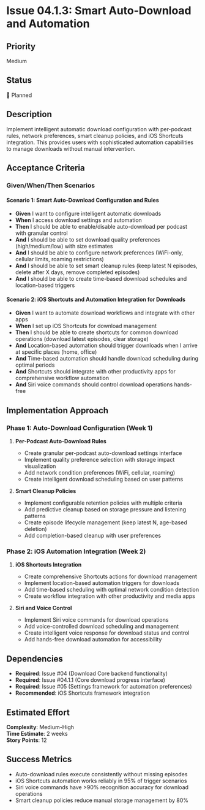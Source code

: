 # Issue 04.1.3: Smart Auto-Download and Automation

## Priority
Medium

## Status
🔄 Planned

## Description
Implement intelligent automatic download configuration with per-podcast rules, network preferences, smart cleanup policies, and iOS Shortcuts integration. This provides users with sophisticated automation capabilities to manage downloads without manual intervention.

## Acceptance Criteria

### Given/When/Then Scenarios

#### Scenario 1: Smart Auto-Download Configuration and Rules
- **Given** I want to configure intelligent automatic downloads
- **When** I access download settings and automation
- **Then** I should be able to enable/disable auto-download per podcast with granular control
- **And** I should be able to set download quality preferences (high/medium/low) with size estimates
- **And** I should be able to configure network preferences (WiFi-only, cellular limits, roaming restrictions)
- **And** I should be able to set smart cleanup rules (keep latest N episodes, delete after X days, remove completed episodes)
- **And** I should be able to create time-based download schedules and location-based triggers

#### Scenario 2: iOS Shortcuts and Automation Integration for Downloads
- **Given** I want to automate download workflows and integrate with other apps
- **When** I set up iOS Shortcuts for download management
- **Then** I should be able to create shortcuts for common download operations (download latest episodes, clear storage)
- **And** Location-based automation should trigger downloads when I arrive at specific places (home, office)
- **And** Time-based automation should handle download scheduling during optimal periods
- **And** Shortcuts should integrate with other productivity apps for comprehensive workflow automation
- **And** Siri voice commands should control download operations hands-free

## Implementation Approach

### Phase 1: Auto-Download Configuration (Week 1)
1. **Per-Podcast Auto-Download Rules**
   - Create granular per-podcast auto-download settings interface
   - Implement quality preference selection with storage impact visualization
   - Add network condition preferences (WiFi, cellular, roaming)
   - Create intelligent download scheduling based on user patterns

2. **Smart Cleanup Policies**
   - Implement configurable retention policies with multiple criteria
   - Add predictive cleanup based on storage pressure and listening patterns
   - Create episode lifecycle management (keep latest N, age-based deletion)
   - Add completion-based cleanup with user preferences

### Phase 2: iOS Automation Integration (Week 2)
1. **iOS Shortcuts Integration**
   - Create comprehensive Shortcuts actions for download management
   - Implement location-based automation triggers for downloads
   - Add time-based scheduling with optimal network condition detection
   - Create workflow integration with other productivity and media apps

2. **Siri and Voice Control**
   - Implement Siri voice commands for download operations
   - Add voice-controlled download scheduling and management
   - Create intelligent voice response for download status and control
   - Add hands-free download automation for accessibility

## Dependencies
- **Required**: Issue #04 (Download Core backend functionality)
- **Required**: Issue #04.1.1 (Core download progress interface)
- **Required**: Issue #05 (Settings framework for automation preferences)
- **Recommended**: iOS Shortcuts framework integration

## Estimated Effort
**Complexity**: Medium-High  
**Time Estimate**: 2 weeks  
**Story Points**: 12

## Success Metrics
- Auto-download rules execute consistently without missing episodes
- iOS Shortcuts automation works reliably in 95% of trigger scenarios
- Siri voice commands have >90% recognition accuracy for download operations
- Smart cleanup policies reduce manual storage management by 80%